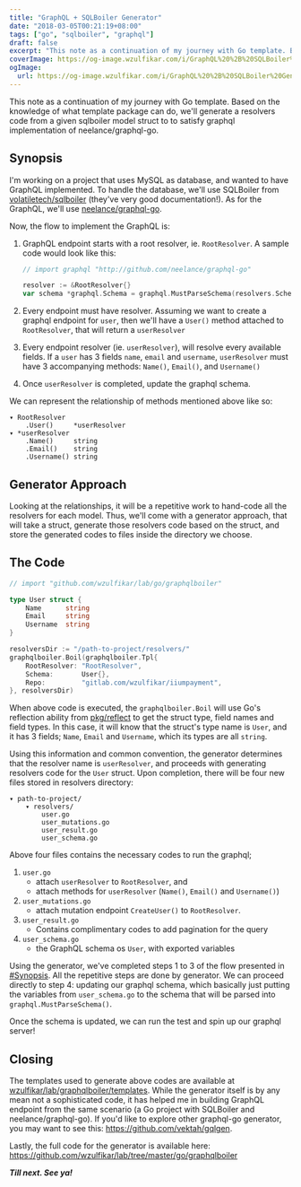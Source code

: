 ```yaml
---
title: "GraphQL + SQLBoiler Generator"
date: "2018-03-05T00:21:19+08:00"
tags: ["go", "sqlboiler", "graphql"]
draft: false
excerpt: "This note as a continuation of my journey with Go template. Based on the knowledge of what template package can do, we'll generate a resolvers code from a given sqlboiler model struct to to satisfy graphql implementation of neelance/graphql-go."
coverImage: https://og-image.wzulfikar.com/i/GraphQL%20%2B%20SQLBoiler%20Generator.png?theme=dark&md=1&fontSize=75px&images=NO_IMAGE&images=https%3A%2F%2Fcdn.svgporn.com%2Flogos%2Fgraphql.svg%3Fresponse-content-disposition%3Dattachment%253Bfilename%253Dgraphql.svg
ogImage: 
  url: https://og-image.wzulfikar.com/i/GraphQL%20%2B%20SQLBoiler%20Generator.png?theme=dark&md=1&fontSize=75px&images=NO_IMAGE&images=https%3A%2F%2Fcdn.svgporn.com%2Flogos%2Fgraphql.svg%3Fresponse-content-disposition%3Dattachment%253Bfilename%253Dgraphql.svg
---
```


This note as a continuation of my journey with Go template. Based on the knowledge of what template package can do, we'll generate a resolvers code from a given sqlboiler model struct to to satisfy graphql implementation of neelance/graphql-go.

<!--more-->

## Synopsis

I'm working on a project that uses MySQL as database, and wanted to have GraphQL implemented. To handle the database, we'll use SQLBoiler from [volatiletech/sqlboiler](https://github.com/volatiletech/sqlboiler) (they've very good documentation!). As for the GraphQL, we'll use [neelance/graphql-go](http://github.com/neelance/graphql-go). 

Now, the flow to implement the GraphQL is:

1. GraphQL endpoint starts with a root resolver, ie. `RootResolver`. A sample code would look like this:
    
    ```go
    // import graphql "http://github.com/neelance/graphql-go"
    
    resolver := &RootResolver{}
    var schema *graphql.Schema = graphql.MustParseSchema(resolvers.Schema, resolver)
    ```

2. Every endpoint must have resolver. Assuming we want to create a graphql endpoint for `user`, then we'll have a `User()` method attached to `RootResolver`, that will return a `userResolver`
3. Every endpoint resolver (ie. `userResolver`), will resolve every available fields. 
If a `user` has 3 fields `name`, `email` and `username`, `userResolver` must have 3 accompanying methods: `Name()`, `Email()`, and `Username()`
4. Once `userResolver` is completed, update the graphql schema.

We can represent the relationship of methods mentioned above like so:
```
▾ RootResolver
    .User()     *userResolver
▾ *userResolver
    .Name()     string
    .Email()    string
    .Username() string
```

## Generator Approach

Looking at the relationships, it will be a repetitive work to hand-code all the resolvers for each model. Thus, we'll come with a generator approach, that will take a struct, generate those resolvers code based on the struct, and store the generated codes to files inside the directory we choose. 

## The Code

```go
// import "github.com/wzulfikar/lab/go/graphqlboiler"

type User struct {
    Name      string
    Email     string
    Username  string
}

resolversDir := "/path-to-project/resolvers/"
graphqlboiler.Boil(graphqlboiler.Tpl{
    RootResolver: "RootResolver",
    Schema:       User{},
    Repo:         "gitlab.com/wzulfikar/iiumpayment",
}, resolversDir)
```

When above code is executed, the `graphqlboiler.Boil` will use Go's reflection ability from [pkg/reflect](https://golang.org/pkg/reflect/) to get the struct type, field names and field types. In this case, it will know that the struct's type name is `User`, and it has 3 fields; `Name`, `Email` and `Username`, which its types are all `string`. 

Using this information and common convention, the generator determines that the resolver name is `userResolver`, and proceeds with generating resolvers code for the `User` struct. Upon completion, there will be four new files stored in resolvers directory: 

```
▾ path-to-project/
    ▾ resolvers/
        user.go
        user_mutations.go
        user_result.go
        user_schema.go
```

Above four files contains the necessary codes to run the graphql;

1. `user.go`
    - attach `userResolver` to `RootResolver`, and 
    - attach methods for `userResolver` (`Name()`, `Email()` and `Username()`)
2. `user_mutations.go`
    - attach mutation endpoint `CreateUser()` to `RootResolver`.
3. `user_result.go`
    - Contains complimentary codes to add pagination for the query
4. `user_schema.go`
    - the GraphQL schema os `User`, with exported variables

Using the generator, we've completed steps 1 to 3 of the flow presented in [#Synopsis](#synopsis). All the repetitive steps are done by generator. We can proceed directly to step 4: updating our graphql schema, which basically just putting the variables from `user_schema.go` to the schema that will be parsed into `graphql.MustParseSchema()`.

Once the schema is updated, we can run the test and spin up our graphql server!

## Closing

The templates used to generate above codes are available at [wzulfikar/lab/graphqlboiler/templates](https://github.com/wzulfikar/lab/tree/master/go/graphqlboiler/templates). While the generator itself is by any mean not a sophisticated code, it has helped me in building GraphQL endpoint from the same scenario (a Go project with SQLBoiler and neelance/graphql-go). If you'd like to explore other graphql-go generator, you may want to see this: https://github.com/vektah/gqlgen.

Lastly, the full code for the generator is available here: https://github.com/wzulfikar/lab/tree/master/go/graphqlboiler

***Till next. See ya!***